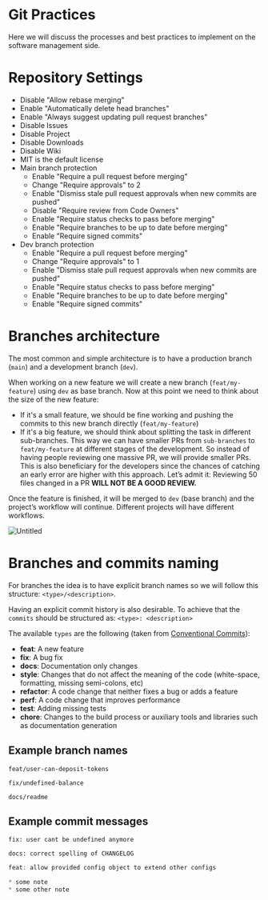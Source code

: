 # Git Practices 
Here we will discuss the processes and best practices to implement on the software management side.

# Repository Settings

- Disable "Allow rebase merging"
- Enable "Automatically delete head branches"
- Enable "Always suggest updating pull request branches"
- Disable Issues
- Disable Project
- Disable Downloads
- Disable Wiki
- MIT is the default license
- Main branch protection
    - Enable "Require a pull request before merging"
    - Change "Require approvals" to 2
    - Enable "Dismiss stale pull request approvals when new commits are pushed"
    - Disable "Require review from Code Owners"
    - Enable "Require status checks to pass before merging"
    - Enable "Require branches to be up to date before merging"
    - Enable "Require signed commits"
- Dev branch protection
    - Enable "Require a pull request before merging"
    - Change "Require approvals" to 1
    - Enable "Dismiss stale pull request approvals when new commits are pushed"
    - Enable "Require status checks to pass before merging"
    - Enable "Require branches to be up to date before merging"
    - Enable "Require signed commits"

# Branches architecture

The most common and simple architecture is to have a production branch (`main`) and a development branch (`dev`). 

When working on a new feature we will create a new branch (`feat/my-feature`) using `dev` as base branch. Now at this point we need to think about the size of the new feature:

- If it's a small feature, we should be fine working and pushing the commits to this new branch directly (`feat/my-feature`)
- If it's a big feature, we should think about splitting the task in different sub-branches. This way we can have smaller PRs from `sub-branches` to `feat/my-feature`  at different stages of the development. So instead of having people reviewing one massive PR, we will provide smaller PRs. This is also beneficiary for the developers since the chances of catching an early error are higher with this approach.
Let’s admit it: Reviewing 50 files changed in a PR **WILL NOT BE A GOOD REVIEW.**

Once the feature is finished, it will be merged to `dev` (base branch) and the project’s workflow will continue. Different projects will have different workflows.

![Untitled](https://s3-us-west-2.amazonaws.com/secure.notion-static.com/8641e950-bbb8-4a67-bc8d-3729a76fb206/Untitled.png)

# Branches and commits naming

For branches the idea is to have explicit branch names so we will follow this structure: `<type>/<description>`.

Having an explicit commit history is also desirable. To achieve that the `commits` should be structured as: `<type>: <description>`

The available `types` are the following (taken from [Conventional Commits](https://www.conventionalcommits.org/en/v1.0.0/#specification)):

- **feat**: A new feature
- **fix**: A bug fix
- **docs**: Documentation only changes
- **style**: Changes that do not affect the meaning of the code (white-space, formatting, missing semi-colons, etc)
- **refactor**: A code change that neither fixes a bug or adds a feature
- **perf**: A code change that improves performance
- **test**: Adding missing tests
- **chore**: Changes to the build process or auxiliary tools and libraries such as documentation generation

## Example branch names

`feat/user-can-deposit-tokens`

`fix/undefined-balance`

`docs/readme`

## Example commit messages

`fix: user cant be undefined anymore`

`docs: correct spelling of CHANGELOG`

```jsx
feat: allow provided config object to extend other configs

* some note
* some other note
```